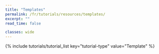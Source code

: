 ```yaml
---
title: "Templates"
permalink: /fr/tutorials/resources/templates/
excerpt: ""
read_time: false

classes: wide
---
```


{% include tutorials/tutorial_list key="tutorial-type" value="Template" %}

